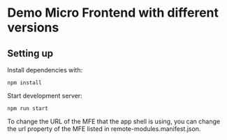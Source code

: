 # Demo Micro Frontend with different versions

## Setting up

Install dependencies with:

`npm install`

Start development server:

`npm run start`

To change the URL of the MFE that the app shell is using, you can change the url property of the MFE listed in remote-modules.manifest.json.